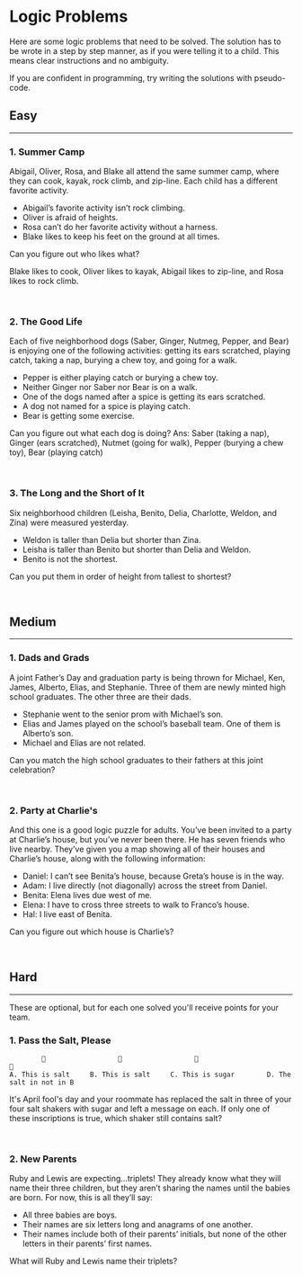 # Logic Problems

Here are some logic problems that need to be solved. The solution has to be wrote in a step by step manner, as if you were telling it to a child. This means clear instructions and no ambiguity.

If you are confident in programming, try writing the solutions with pseudo-code.

## Easy

---

### 1. Summer Camp

Abigail, Oliver, Rosa, and Blake all attend the same summer camp, where they can cook, kayak, rock climb, and zip-line. Each child has a different favorite activity.

- Abigail’s favorite activity isn’t rock climbing.
- Oliver is afraid of heights.
- Rosa can’t do her favorite activity without a harness.
- Blake likes to keep his feet on the ground at all times.

Can you figure out who likes what?

Blake likes to cook, Oliver likes to kayak, Abigail likes to zip-line, and Rosa likes to rock climb.

<br>

### 2. The Good Life

Each of five neighborhood dogs (Saber, Ginger, Nutmeg, Pepper, and Bear) is enjoying one of the following activities: getting its ears scratched, playing catch, taking a nap, burying a chew toy, and going for a walk.

- Pepper is either playing catch or burying a chew toy.
- Neither Ginger nor Saber nor Bear is on a walk.
- One of the dogs named after a spice is getting its ears scratched.
- A dog not named for a spice is playing catch.
- Bear is getting some exercise.

Can you figure out what each dog is doing?
Ans: Saber (taking a nap), Ginger (ears scratched), Nutmet (going for walk), Pepper (burying a chew toy), Bear (playing catch)

<br>

### 3. The Long and the Short of It

Six neighborhood children (Leisha, Benito, Delia, Charlotte, Weldon, and Zina) were measured yesterday.

- Weldon is taller than Delia but shorter than Zina.
- Leisha is taller than Benito but shorter than Delia and Weldon.
- Benito is not the shortest.

Can you put them in order of height from tallest to shortest?

<br>

## Medium

---

### 1. Dads and Grads

A joint Father’s Day and graduation party is being thrown for Michael, Ken, James, Alberto, Elias, and Stephanie. Three of them are newly minted high school graduates. The other three are their dads.

- Stephanie went to the senior prom with Michael’s son.
- Elias and James played on the school’s baseball team. One of them is Alberto’s son.
- Michael and Elias are not related.

Can you match the high school graduates to their fathers at this joint celebration?

<br>

### 2. Party at Charlie's

And this one is a good logic puzzle for adults. You’ve been invited to a party at Charlie’s house, but you’ve never been there. He has seven friends who live nearby. They’ve given you a map showing all of their houses and Charlie’s house, along with the following information:

- Daniel: I can’t see Benita’s house, because Greta’s house is in the way.
- Adam: I live directly (not diagonally) across the street from Daniel.
- Benita: Elena lives due west of me.
- Elena: I have to cross three streets to walk to Franco’s house.
- Hal: I live east of Benita.

Can you figure out which house is Charlie’s?

<br>

## Hard

---

These are optional, but for each one solved you'll receive points for your team.

### 1. Pass the Salt, Please

```
        🧂                  🧂                  🧂                          🧂
A. This is salt     B. This is salt     C. This is sugar        D. The salt in not in B
```

It's April fool's day and your roommate has replaced the salt in three of your four salt shakers with sugar and left a message on each.
If only one of these inscriptions is true, which shaker still contains salt?

<br>

### 2. New Parents

Ruby and Lewis are expecting…triplets! They already know what they will name their three children, but they aren’t sharing the names until the babies are born. For now, this is all they’ll say:

- All three babies are boys.
- Their names are six letters long and anagrams of one another.
- Their names include both of their parents’ initials, but none of the other letters in their parents’ first names.

What will Ruby and Lewis name their triplets?
